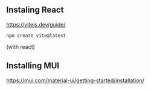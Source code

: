 ## Instaling React ##
https://vitejs.dev/guide/

``` npm create vite@latest ```

(with react)

## Installing MUI ##
https://mui.com/material-ui/getting-started/installation/

